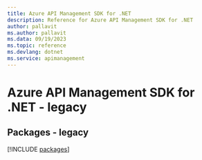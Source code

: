 ```yaml
---
title: Azure API Management SDK for .NET
description: Reference for Azure API Management SDK for .NET
author: pallavit
ms.author: pallavit
ms.data: 09/19/2023
ms.topic: reference
ms.devlang: dotnet
ms.service: apimanagement
---
```

# Azure API Management SDK for .NET - legacy
## Packages - legacy
[!INCLUDE [packages](api-management-index.md)]